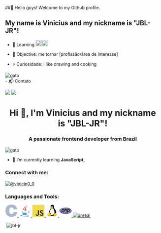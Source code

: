 

 ##👋 Hello guys! Welcome to my Github profile.
## My name is Vinicius and my nickname is "JBL-JR"!

 - 🌱 Learning <img loading="lazy" src="https://cdn.jsdelivr.net/gh/devicons/devicon@latest/icons/javascript/javascript-original.svg" width="20" height="20"/><img loading="lazy" src="https://cdn.jsdelivr.net/gh/devicons/devicon@latest/icons/html5/html5-plain-wordmark.svg" width="20" height="20"/>

- 🎯 Objective: me tornar [profissão/área de interesse]
- ⚡ Curiosidade: i like drawing and cooking


<div aling ="center">
<img src= "https://i.pinimg.com/originals/1e/f9/9c/1ef99c60dce28ec8a9cbedb85f4e2656.gif" alt="gato" Widht="600"/>
     

 
<div aling ="center">
 - 📬 Contato

<a href="https://instagram.com/seu-usuário-instagram-aqui" target="_blank"><img loading="lazy" src="https://img.shields.io/badge/-Instagram-%23E4405F?style=for-the-badge&logo=instagram&logoColor=white" target="_blank"></a>
<a href = "mailto:vplays990@gmail.com"><img loading="lazy" src="https://img.shields.io/badge/Gmail-D14836?style=for-the-badge&logo=gmail&logoColor=white" target="_blank"></a>  
</div>


<h1 align="center">Hi 👋, I'm Vinicius and my nickname is "JBL-JR"!</h1>
<h3 align="center">A passionate frontend developer from Brazil</h3>

<img align="center" src= "https://i.pinimg.com/originals/1e/f9/9c/1ef99c60dce28ec8a9cbedb85f4e2656.gif" alt="gato" Widht="600"/>

- 🌱 I’m currently learning **JavaScript,**

<h3 align="left">Connect with me:</h3>
<p align="left">
<a href="https://instagram.com/@vinicin0_0" target="blank"><img align="center" src="https://raw.githubusercontent.com/rahuldkjain/github-profile-readme-generator/master/src/images/icons/Social/instagram.svg" alt="@vinicin0_0" height="30" width="40" /></a>
</p>

<h3 align="left">Languages and Tools:</h3>
<p align="left"> <a href="https://www.cprogramming.com/" target="_blank" rel="noreferrer"> <img src="https://raw.githubusercontent.com/devicons/devicon/master/icons/c/c-original.svg" alt="c" width="40" height="40"/> </a> <a href="https://www.java.com" target="_blank" rel="noreferrer">
 <img src="https://raw.githubusercontent.com/devicons/devicon/master/icons/java/java-original.svg" alt="java" width="40" height="40"/> </a> <a href="https://developer.mozilla.org/en-US/docs/Web/JavaScript" target="_blank" rel="noreferrer">
  <img src="https://raw.githubusercontent.com/devicons/devicon/master/icons/javascript/javascript-original.svg" alt="javascript" width="40" height="40"/> </a> <a href="https://www.linux.org/" target="_blank" rel="noreferrer"> 
   <img src="https://raw.githubusercontent.com/devicons/devicon/master/icons/linux/linux-original.svg" alt="linux" width="40" height="40"/> </a> <a href="https://www.php.net" target="_blank" rel="noreferrer"> 
    <img src="https://raw.githubusercontent.com/devicons/devicon/master/icons/php/php-original.svg" alt="php" width="40" height="40"/> </a> <a href="https://unrealengine.com/" target="_blank" rel="noreferrer"> 
     <img src="https://raw.githubusercontent.com/kenangundogan/fontisto/036b7eca71aab1bef8e6a0518f7329f13ed62f6b/icons/svg/brand/unreal-engine.svg" alt="unreal" width="40" height="40"/> </a> </p>

<p>&nbsp;<img align="center" src="https://github-readme-stats.vercel.app/api?username=jbl-jr&show_icons=true&locale=en" alt="jbl-jr" /></p>




          
